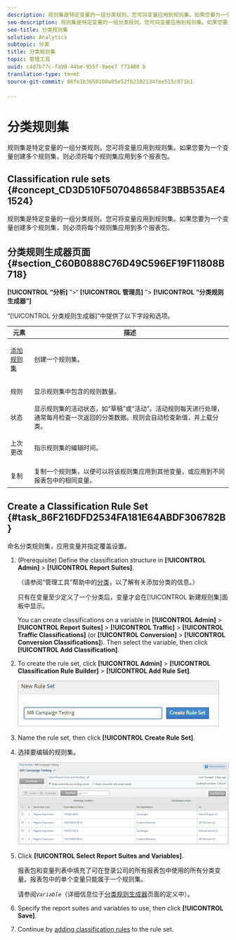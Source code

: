 ```yaml
---
description: 规则集是特定变量的一组分类规则。您可将变量应用到规则集。如果您要为一个变量创建多个规则集，则必须将每个规则集应用到多个报表包。
seo-description: 规则集是特定变量的一组分类规则。您可将变量应用到规则集。如果您要为一个变量创建多个规则集，则必须将每个规则集应用到多个报表包。
seo-title: 分类规则集
solution: Analytics
subtopic: 分类
title: 分类规则集
topic: 管理工具
uuid: c4d7b77c-fa98-44be-955f-9aee7 f73480 b
translation-type: tm+mt
source-git-commit: 86fe1b3650100a05e52fb2102134fee515c871b1

---
```



# 分类规则集

规则集是特定变量的一组分类规则。您可将变量应用到规则集。如果您要为一个变量创建多个规则集，则必须将每个规则集应用到多个报表包。

## Classification rule sets {#concept_CD3D510F5070486584F3BB535AE41524}

规则集是特定变量的一组分类规则。您可将变量应用到规则集。如果您要为一个变量创建多个规则集，则必须将每个规则集应用到多个报表包。

## 分类规则生成器页面 {#section_C60B0888C76D49C596EF19F11808B718}

**[!UICONTROL “分析]** ”&gt;“ **[!UICONTROL 管理员]** ”&gt; **[!UICONTROL “分类规则生成器”]**

“[!UICONTROL 分类规则生成器]”中提供了以下字段和选项。

<table id="table_A5D92409969747E39E041216A5AA32CD"> 
 <thead> 
  <tr> 
   <th colname="col1" class="entry"> 元素 </th> 
   <th colname="col2" class="entry"> 描述 </th> 
  </tr> 
 </thead>
 <tbody> 
  <tr> 
   <td colname="col1"> <p><a href="../../../components/c-classifications2/crb/classification-rule-set.md#task_86F216DFD2534FA181E64ABDF306782B" format="dita" scope="local"> 添加规则集</a> </p> </td> 
   <td colname="col2"> <p>创建一个规则集。 </p> </td> 
  </tr> 
  <tr> 
   <td colname="col1"> <p>规则 </p> </td> 
   <td colname="col2"> 显示规则集中包含的规则数量。 </td> 
  </tr> 
  <tr> 
   <td colname="col1"> <p>状态 </p> </td> 
   <td colname="col2"> 显示规则集的活动状态，如“草稿”或“活动”。活动规则每天进行处理，通常每月检查一次返回的分类数据。规则会自动检查新值，并上载分类。 </td> 
  </tr> 
  <tr> 
   <td colname="col1"> <p>上次更改 </p> </td> 
   <td colname="col2"> 指示规则集的编辑时间。 </td> 
  </tr> 
  <tr> 
   <td colname="col1"> <p>复制 </p> </td> 
   <td colname="col2"> 复制一个规则集，以便可以将该规则集应用到其他变量，或应用到不同报表包中的相同变量。 </td> 
  </tr> 
 </tbody> 
</table>

## Create a Classification Rule Set {#task_86F216DFD2534FA181E64ABDF306782B}

<!-- 

t_classification_rule_set.xml

 -->

命名分类规则集，应用变量并指定覆盖设置。

1. (Prerequisite) Define the classification structure in **[!UICONTROL Admin]** &gt; **[!UICONTROL Report Suites]**.

   （请参阅“管理工具”帮助中的[分类](https://marketing.adobe.com/resources/help/en_US/reference/index.html?f=classifications)，以了解有关添加分类的信息。）

   只有在变量至少定义了一个分类后，变量才会在[!UICONTROL 新建规则集]面板中显示。

   You can create classifications on a variable in **[!UICONTROL Admin]** &gt; **[!UICONTROL Report Suites]** &gt; **[!UICONTROL Traffic]** &gt; **[!UICONTROL Traffic Classifications]** (or **[!UICONTROL Conversion]** &gt; **[!UICONTROL Conversion Classifications]**). Then select the variable, then click **[!UICONTROL Add Classification]**.

1. To create the rule set, click **[!UICONTROL Admin]** &gt; **[!UICONTROL Classification Rule Builder]** &gt; **[!UICONTROL Add Rule Set]**.

   ![](assets/new_rule_set.png)

1. Name the rule set, then click **[!UICONTROL Create Rule Set]**.
1. 选择要编辑的规则集。

   ![](assets/classification_rules_page.png)

1. Click **[!UICONTROL Select Report Suites and Variables]**.

   报表包和变量列表中填充了可在登录公司的所有报表包中使用的所有分类变量。报表包中的单个变量只能属于一个规则集。

   请参阅&#x200B;*`Variable`*（详细信息位于[分类规则生成器](../../../components/c-classifications2/crb/classification-rule-definitions.md#section_4D1A70A607C9419EB2116A5174EACB72)页面的定义中）。
1. Specify the report suites and variables to use, then click **[!UICONTROL Save]**.
1. Continue by [adding classification rules](../../../components/c-classifications2/crb/classification-rule-set.md#task_86F216DFD2534FA181E64ABDF306782B) to the rule set.
